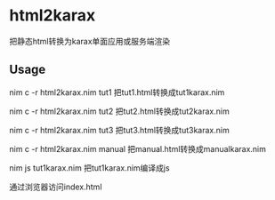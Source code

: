 # html2karax
把静态html转换为karax单面应用或服务端渲染

## Usage
nim c -r html2karax.nim tut1
把tut1.html转换成tut1karax.nim

nim c -r html2karax.nim tut2
把tut2.html转换成tut2karax.nim

nim c -r html2karax.nim tut3
把tut3.html转换成tut3karax.nim

nim c -r html2karax.nim manual
把manual.html转换成manualkarax.nim

nim js tut1karax.nim
把tut1karax.nim编译成js

通过浏览器访问index.html
